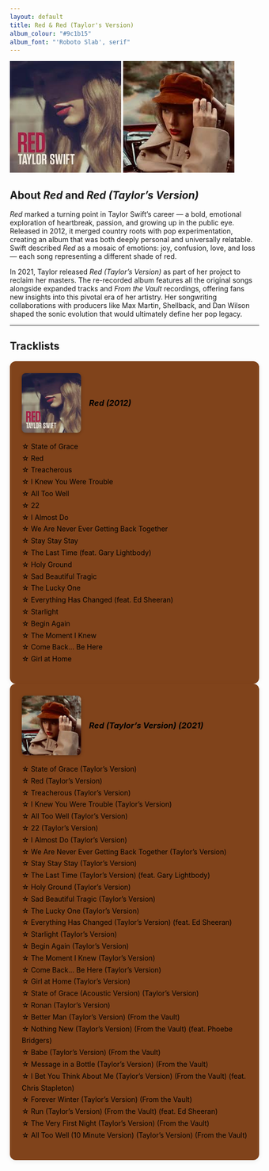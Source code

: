 ```yaml
--- 
layout: default
title: Red & Red (Taylor's Version)
album_colour: "#9c1b15"
album_font: "'Roboto Slab', serif"
---
```


![Red](../assets/images/red.jpg)
![Red TV album cover](../assets/images/red_tv.jpg)

## About *Red* and *Red (Taylor’s Version)*  

*Red* marked a turning point in Taylor Swift’s career — a bold, emotional exploration of heartbreak, passion, and growing up in the public eye. Released in 2012, it merged country roots with pop experimentation, creating an album that was both deeply personal and universally relatable. Swift described *Red* as a mosaic of emotions: joy, confusion, love, and loss — each song representing a different shade of red.  

In 2021, Taylor released *Red (Taylor’s Version)* as part of her project to reclaim her masters. The re-recorded album features all the original songs alongside expanded tracks and *From the Vault* recordings, offering fans new insights into this pivotal era of her artistry. Her songwriting collaborations with producers like Max Martin, Shellback, and Dan Wilson shaped the sonic evolution that would ultimately define her pop legacy.  

---

## Tracklists  

<div class="tracklists-container">
 
  <div class="tracklist">
    <div class="album-header">
   <img src="../assets/images/red.jpg" alt="Red album cover" class="mini-cover">
    <h3><em>Red (2012)</em></h3>
 </div>
    <ul>
       <li>State of Grace</li>
       <li>Red</li>
       <li>Treacherous</li>
       <li>I Knew You Were Trouble</li>
       <li>All Too Well</li>
       <li>22</li>
       <li>I Almost Do</li>
       <li>We Are Never Ever Getting Back Together</li>
       <li>Stay Stay Stay</li>
       <li>The Last Time (feat. Gary Lightbody)</li>
       <li>Holy Ground</li>
       <li>Sad Beautiful Tragic</li>
       <li>The Lucky One</li>
       <li>Everything Has Changed (feat. Ed Sheeran)</li>
       <li>Starlight</li>
       <li>Begin Again</li>
       <li>The Moment I Knew</li>
       <li>Come Back... Be Here</li>
       <li>Girl at Home</li>
    </ul>
  </div>

  <div class="tracklist">
  <div class="album-header">
  <img src="../assets/images/red_tv.jpg" alt="Red (Taylor's Version)" class="mini-cover">
    <h3><em>Red (Taylor’s Version) (2021)</em></h3>
  </div>
    <ul>
      <li>State of Grace (Taylor’s Version)</li>
      <li>Red (Taylor’s Version)</li>
      <li>Treacherous (Taylor’s Version)</li>
      <li>I Knew You Were Trouble (Taylor’s Version)</li>
      <li>All Too Well (Taylor’s Version)</li>
      <li>22 (Taylor’s Version)</li>
      <li>I Almost Do (Taylor’s Version)</li>
      <li>We Are Never Ever Getting Back Together (Taylor’s Version)</li>
      <li>Stay Stay Stay (Taylor’s Version)</li>
      <li>The Last Time (Taylor’s Version) (feat. Gary Lightbody)</li>
      <li>Holy Ground (Taylor’s Version)</li>
      <li>Sad Beautiful Tragic (Taylor’s Version)</li>
      <li>The Lucky One (Taylor’s Version)</li>
      <li>Everything Has Changed (Taylor’s Version) (feat. Ed Sheeran)</li>
      <li>Starlight (Taylor’s Version)</li>
      <li>Begin Again (Taylor’s Version)</li>
      <li>The Moment I Knew (Taylor’s Version)</li>
      <li>Come Back... Be Here (Taylor’s Version)</li>
      <li>Girl at Home (Taylor’s Version)</li>
      <li>State of Grace (Acoustic Version) (Taylor’s Version)</li>
      <li>Ronan (Taylor’s Version)</li>
      <li>Better Man (Taylor’s Version) (From the Vault)</li>
      <li>Nothing New (Taylor’s Version) (From the Vault) (feat. Phoebe Bridgers)</li>
      <li>Babe (Taylor’s Version) (From the Vault)</li>
      <li>Message in a Bottle (Taylor’s Version) (From the Vault)</li>
      <li>I Bet You Think About Me (Taylor’s Version) (From the Vault) (feat. Chris Stapleton)</li>
      <li>Forever Winter (Taylor’s Version) (From the Vault)</li>
      <li>Run (Taylor’s Version) (From the Vault) (feat. Ed Sheeran)</li>
      <li>The Very First Night (Taylor’s Version) (From the Vault)</li>
      <li>All Too Well (10 Minute Version) (Taylor’s Version) (From the Vault)</li>
    </ul>
  </div>
</div>


<style>
  .tracklist-container {
    display: flex;
    justify-content: space-between;
    flex-wrap: wrap;
    gap: 2rem;
    margin-top: 2rem;
  }
  
.tracklist {
  flex: 1;
  min-width: 300px;
  background-color: #80431b;
  padding: 1.5rem;
  border-radius: 12px;
  box-shadow: 0 2px 10px rgba(0,0,0,0.08);
}

 .album-header {
  display: flex;
  align-items: center;
  gap: 1rem;
  margin-bottom: 1rem;
}

.mini-cover {
  width: 120px;
  border-radius: 8px;
  box-shadow: 0 2px 6px rgba(0,0,0,0.25);
}

.tracklist h3 {
  margin: 0;
  color: #000;
  text-align: left;
}

.tracklist ul {
  list-style: none;
  padding-left: 0;
  line-height: 1.7;
  color: #000;
}

  .tracklist li::before {
    content: "☆ ";
    colour: #80431b;
  }
</style>
